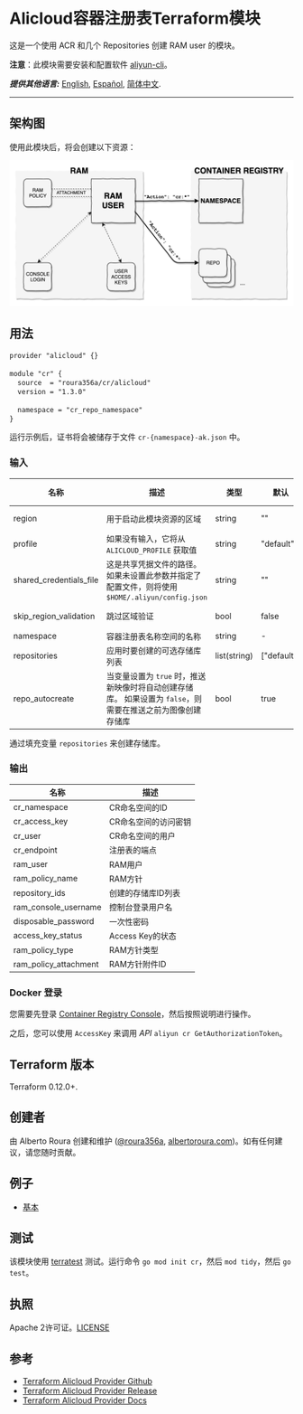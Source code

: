 # Alicloud容器注册表Terraform模块
这是一个使用 ACR 和几个 Repositories 创建 RAM user 的模块。

**注意**：此模块需要安装和配置软件 [aliyun-cli](https://github.com/aliyun/aliyun-cli#installation)。

***提供其他语言:*** [English](https://github.com/roura356a/terraform-alicloud-cr/blob/master/README.md),
[Español](https://github.com/roura356a/terraform-alicloud-cr/blob/master/README.es-ES.md),
[简体中文](https://github.com/roura356a/terraform-alicloud-cr/blob/master/README.zh-CN.md).

----------------------


## 架构图
使用此模块后，将会创建以下资源：

![terraform-alicloud-cr diagram](https://raw.githubusercontent.com/roura356a/terraform-alicloud-cr/master/diagram.png "架构图")


## 用法
```hcl
provider "alicloud" {}

module "cr" {
  source  = "roura356a/cr/alicloud"
  version = "1.3.0"
  
  namespace = "cr_repo_namespace"
}
```

运行示例后，证书将会被储存于文件 `cr-{namespace}-ak.json` 中。


### 输入
| 名称 | 描述 | 类型 | 默认 | 需要 |
|-----|------|-----|-----|-----|
| region | 用于启动此模块资源的区域 | string | "" | 没有 |
| profile | 如果没有输入，它将从 `ALICLOUD_PROFILE` 获取值 | string | "default" | 没有 |
| shared_credentials_file | 这是共享凭据文件的路径。如果未设置此参数并指定了配置文件，则将使用 `$HOME/.aliyun/config.json` | string | "" | 没有 |
| skip_region_validation | 跳过区域验证 | bool | false | 没有 |
| namespace | 容器注册表名称空间的名称 | string | - | 是 |
| repositories | 应用时要创建的可选存储库列表 | list(string) | ["default"] | 没有 |
| repo_autocreate | 当变量设置为 `true` 时，推送新映像时将自动创建存储库。 如果设置为 `false`，则需要在推送之前为图像创建存储库 | bool | true | 没有 |

通过填充变量 `repositories` 来创建存储库。


### 输出
| 名称 | 描述 |
|-----|-----|
| cr_namespace | CR命名空间的ID |
| cr_access_key | CR命名空间的访问密钥 |
| cr_user | CR命名空间的用户 |
| cr_endpoint | 注册表的端点 |
| ram_user | RAM用户 |
| ram_policy_name | RAM方针 |
| repository_ids | 创建的存储库ID列表 |
| ram_console_username | 控制台登录用户名 |
| disposable_password | 一次性密码 |
| access_key_status | Access Key的状态 |
| ram_policy_type | RAM方针类型 |
| ram_policy_attachment | RAM方针附件ID |


### Docker 登录
您需要先登录 [Container Registry Console](https://cr.console.aliyun.com/)，然后按照说明进行操作。

之后，您可以使用 `AccessKey` 来调用 *API* `aliyun cr GetAuthorizationToken`。


## Terraform 版本
Terraform 0.12.0+.


## 创建者
由 Alberto Roura 创建和维护 ([@roura356a](https://github.com/roura356a), [albertoroura.com](https://albertoroura.com/))。如有任何建议，请您随时贡献。


## 例子
- [基本](https://github.com/roura356a/terraform-alicloud-cr/tree/master/examples/basic)


## 测试
该模块使用 [terratest](https://github.com/gruntwork-io/terratest) 测试。运行命令 `go mod init cr`，然后 `mod tidy`，然后 `go test`。


## 执照
Apache 2许可证。[LICENSE](https://github.com/roura356a/terraform-alicloud-cr/tree/master/LICENSE)


## 参考
* [Terraform Alicloud Provider Github](https://github.com/terraform-providers/terraform-provider-alicloud)
* [Terraform Alicloud Provider Release](https://releases.hashicorp.com/terraform-provider-alicloud/)
* [Terraform Alicloud Provider Docs](https://www.terraform.io/docs/providers/alicloud/)
